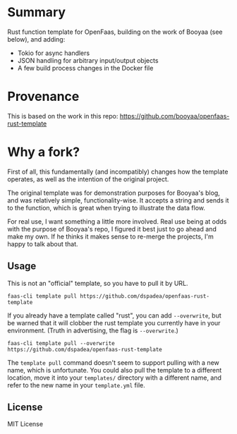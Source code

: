 # Summary

Rust function template for OpenFaas, building on the work of Booyaa (see below), and adding:

* Tokio for async handlers
* JSON handling for arbitrary input/output objects
* A few build process changes in the Docker file

# Provenance

This is based on the work in this repo: https://github.com/booyaa/openfaas-rust-template

# Why a fork?

First of all, this fundamentally (and incompatibly) changes how the template operates, as well 
as the intention of the original project. 

The original template was for demonstration purposes for Booyaa's blog, and was relatively simple,
functionality-wise.  It accepts a string and sends it to the function, which is 
great when trying to illustrate the data flow. 

For real use, I want something a little more involved. Real use being at odds with the purpose 
of Booyaa's repo, I figured it best just to go ahead and make my own. If he thinks it makes sense to 
re-merge the projects, I'm happy to talk about that. 

## Usage

This is not an "official" template, so you have to pull it by URL.

```shell
faas-cli template pull https://github.com/dspadea/openfaas-rust-template
```

If you already have a template called "rust", you can add `--overwrite`, but be warned that it will
clobber the rust template you currently have in your environment. (Truth in advertising, the flag is 
`--overwrite`.)

```shell
faas-cli template pull --overwrite https://github.com/dspadea/openfaas-rust-template
```

The `template pull` command doesn't seem to support pulling with a new name, which is unfortunate. 
You could also pull the template to a different location, move it into your `templates/` directory with
a different name, and refer to the new name in your `template.yml` file.

## License

MIT License
